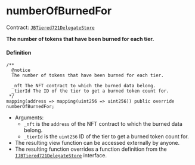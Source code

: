 # numberOfBurnedFor

Contract: [`JBTiered721DelegateStore`](/dev/api/contracts/or-delegates/jbtiered721delegatestore)

**The number of tokens that have been burned for each tier.**

#### Definition

```
/**
  @notice 
  The number of tokens that have been burned for each tier. 

  _nft The NFT contract to which the burned data belong.
  _tierId The ID of the tier to get a burned token count for.
 */
mapping(address => mapping(uint256 => uint256)) public override numberOfBurnedFor;
```

- Arguments:
  - `_nft` is the `address` of the NFT contract to which the burned data belong.
  - `_tierId` is the `uint256` ID of the tier to get a burned token count for.
- The resulting view function can be accessed externally by anyone.
- The resulting function overrides a function definition from the [`IJBTiered721DelegateStore`](/dev/api/interfaces/ijbtiered721delegatestore) interface.
